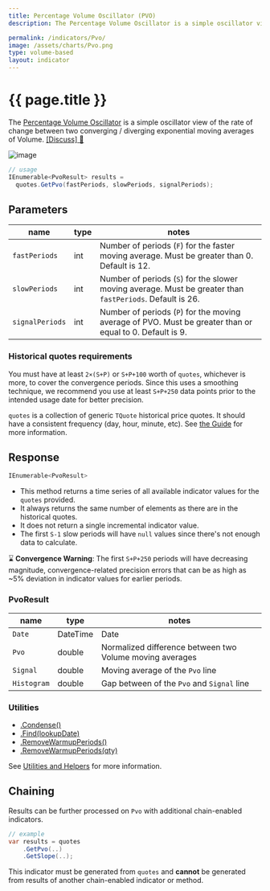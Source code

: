 ```yaml
---
title: Percentage Volume Oscillator (PVO)
description: The Percentage Volume Oscillator is a simple oscillator view of the rate of change between two converging / diverging exponential moving averages of Volume.  It is presented similarly to MACD.

permalink: /indicators/Pvo/
image: /assets/charts/Pvo.png
type: volume-based
layout: indicator
---
```


# {{ page.title }}

The [Percentage Volume Oscillator](https://school.stockcharts.com/doku.php?id=technical_indicators:percentage_volume_oscillator_pvo) is a simple oscillator view of the rate of change between two converging / diverging exponential moving averages of Volume.
[[Discuss] :speech_balloon:]({{site.github.repository_url}}/discussions/305 "Community discussion about this indicator")

![image]({{site.baseurl}}{{page.image}})

```csharp
// usage
IEnumerable<PvoResult> results =
  quotes.GetPvo(fastPeriods, slowPeriods, signalPeriods);
```

## Parameters

| name | type | notes
| -- |-- |--
| `fastPeriods` | int | Number of periods (`F`) for the faster moving average.  Must be greater than 0.  Default is 12.
| `slowPeriods` | int | Number of periods (`S`) for the slower moving average.  Must be greater than `fastPeriods`.  Default is 26.
| `signalPeriods` | int | Number of periods (`P`) for the moving average of PVO.  Must be greater than or equal to 0.  Default is 9.

### Historical quotes requirements

You must have at least `2×(S+P)` or `S+P+100` worth of `quotes`, whichever is more, to cover the convergence periods.  Since this uses a smoothing technique, we recommend you use at least `S+P+250` data points prior to the intended usage date for better precision.

`quotes` is a collection of generic `TQuote` historical price quotes.  It should have a consistent frequency (day, hour, minute, etc).  See [the Guide]({{site.baseurl}}/guide/#historical-quotes) for more information.

## Response

```csharp
IEnumerable<PvoResult>
```

- This method returns a time series of all available indicator values for the `quotes` provided.
- It always returns the same number of elements as there are in the historical quotes.
- It does not return a single incremental indicator value.
- The first `S-1` slow periods will have `null` values since there's not enough data to calculate.

:hourglass: **Convergence Warning**: The first `S+P+250` periods will have decreasing magnitude, convergence-related precision errors that can be as high as ~5% deviation in indicator values for earlier periods.

### PvoResult

| name | type | notes
| -- |-- |--
| `Date` | DateTime | Date
| `Pvo` | double | Normalized difference between two Volume moving averages
| `Signal` | double | Moving average of the `Pvo` line
| `Histogram` | double | Gap between of the `Pvo` and `Signal` line

### Utilities

- [.Condense()]({{site.baseurl}}/utilities#condense)
- [.Find(lookupDate)]({{site.baseurl}}/utilities#find-indicator-result-by-date)
- [.RemoveWarmupPeriods()]({{site.baseurl}}/utilities#remove-warmup-periods)
- [.RemoveWarmupPeriods(qty)]({{site.baseurl}}/utilities#remove-warmup-periods)

See [Utilities and Helpers]({{site.baseurl}}/utilities#utilities-for-indicator-results) for more information.

## Chaining

Results can be further processed on `Pvo` with additional chain-enabled indicators.

```csharp
// example
var results = quotes
    .GetPvo(..)
    .GetSlope(..);
```

This indicator must be generated from `quotes` and **cannot** be generated from results of another chain-enabled indicator or method.
